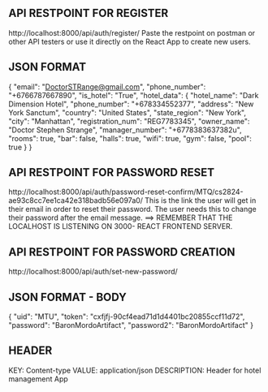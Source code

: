 
## API RESTPOINT FOR REGISTER
http://localhost:8000/api/auth/register/
Paste the restpoint on postman or other API testers or use it directly on the React App to create new users. 
## JSON FORMAT
{
    "email": "DoctorSTRange@gmail.com",
    "phone_number": "+6766787667890",
    "is_hotel": "True",
    "hotel_data": {
        "hotel_name": "Dark Dimension Hotel",
        "phone_number": "+678334552377",
        "address": "New York Sanctum",
        "country": "United States",
        "state_region": "New York",
        "city": "Manhattan",
        "registration_num": "REG7783345",
        "owner_name": "Doctor Stephen Strange",
        "manager_number": "+6778383637382u",
        "rooms": true,
        "bar": false,
        "halls": true,
        "wifi": true,
        "gym": false,
        "pool": true
    }
}

## API RESTPOINT FOR PASSWORD RESET
http://localhost:8000/api/auth/password-reset-confirm/MTQ/cs2824-ae93c8cc7ee1ca42e318badb56e097a0/
This is the link the user will get in their email in order to reset their password.  The user needs this to change their password after the email message.
 ==> REMEMBER THAT THE LOCALHOST IS LISTENING ON 3000- REACT FRONTEND SERVER.

## API RESTPOINT FOR PASSWORD CREATION
http://localhost:8000/api/auth/set-new-password/

## JSON FORMAT - BODY
{
  "uid": "MTU",
  "token": "cxfjfj-90cf4ead71d1d4401bc20855ccf11d72",
  "password": "BaronMordoArtifact",
  "password2": "BaronMordoArtifact"
}

## HEADER
KEY: Content-type
VALUE: application/json
DESCRIPTION: Header for hotel management App

